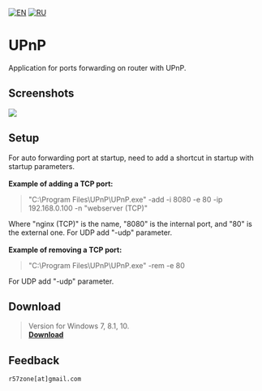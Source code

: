 [![EN](https://user-images.githubusercontent.com/9499881/33184537-7be87e86-d096-11e7-89bb-f3286f752bc6.png)](https://github.com/r57zone/UPnP/blob/master/README.md) 
[![RU](https://user-images.githubusercontent.com/9499881/27683795-5b0fbac6-5cd8-11e7-929c-057833e01fb1.png)](https://github.com/r57zone/UPnP/blob/master/README.RU.md) 
# UPnP 
Application for ports forwarding on router with UPnP.

## Screenshots
![](https://user-images.githubusercontent.com/9499881/34568307-cba427dc-f17e-11e7-975c-dec1fcdef29e.PNG)

## Setup
For auto forwarding port at startup, need to add a shortcut in startup with startup parameters.<br>
<br>**Example of adding a TCP port:**
>"C:\Program Files\UPnP\UPnP.exe" -add -i 8080 -e 80 -ip 192.168.0.100 -n "webserver (TCP)"

Where "nginx (TCP)" is the name, "8080" is the internal port, and "80" is the external one. For UDP add "-udp" parameter.
<br><br>**Example of removing a TCP port:**

>"C:\Program Files\UPnP\UPnP.exe" -rem -e 80

For UDP add "-udp" parameter.

## Download
>Version for Windows 7, 8.1, 10.<br>
**[Download](https://github.com/r57zone/UPnP/releases)**

## Feedback
`r57zone[at]gmail.com`